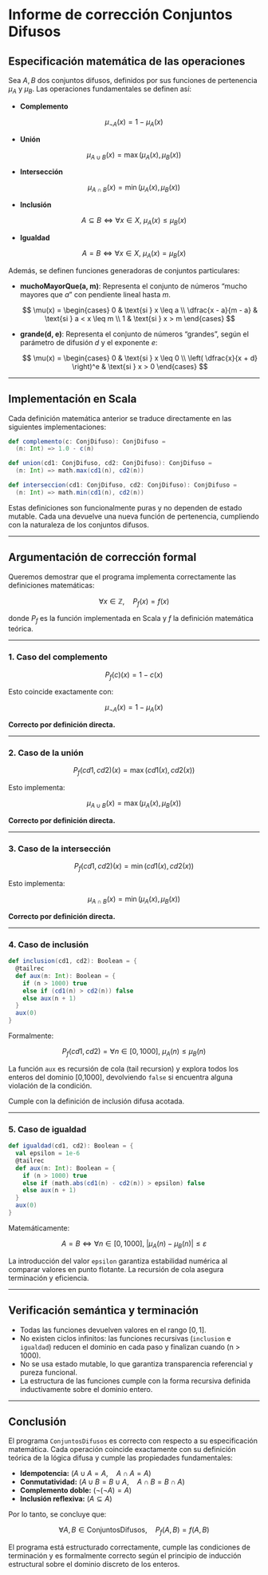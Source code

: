 # Informe de corrección Conjuntos Difusos

## Especificación matemática de las operaciones

Sea $A, B$ dos conjuntos difusos, definidos por sus funciones de pertenencia $\mu_A$ y $\mu_B$.
Las operaciones fundamentales se definen así:

- **Complemento**

$$
\mu_{\neg A}(x) = 1 - \mu_A(x)
$$

- **Unión**

$$
\mu_{A \cup B}(x) = \max(\mu_A(x), \mu_B(x))
$$

- **Intersección**

$$
\mu_{A \cap B}(x) = \min(\mu_A(x), \mu_B(x))
$$

- **Inclusión**
  
$$
A \subseteq B \iff \forall x \in X, \ \mu_A(x) \leq \mu_B(x)
$$

- **Igualdad**

$$
A = B \iff \forall x \in X, \ \mu_A(x) = \mu_B(x)
$$

Además, se definen funciones generadoras de conjuntos particulares:

- **muchoMayorQue(a, m)**:
  Representa el conjunto de números “mucho mayores que $a$” con pendiente lineal hasta $m$.

  $$
  \mu(x) =
  \begin{cases}
  0 & \text{si } x \leq a \\
  \dfrac{x - a}{m - a} & \text{si } a < x \leq m \\
  1 & \text{si } x > m
  \end{cases}
  $$

- **grande(d, e)**:
  Representa el conjunto de números “grandes”, según el parámetro de difusión $d$ y el exponente $e$:

  $$
  \mu(x) =
  \begin{cases}
  0 & \text{si } x \leq 0 \\
  \left( \dfrac{x}{x + d} \right)^e & \text{si } x > 0
  \end{cases}
  $$

---

## Implementación en Scala

Cada definición matemática anterior se traduce directamente en las siguientes implementaciones:

```scala
def complemento(c: ConjDifuso): ConjDifuso =
  (n: Int) => 1.0 - c(n)

def union(cd1: ConjDifuso, cd2: ConjDifuso): ConjDifuso =
  (n: Int) => math.max(cd1(n), cd2(n))

def interseccion(cd1: ConjDifuso, cd2: ConjDifuso): ConjDifuso =
  (n: Int) => math.min(cd1(n), cd2(n))
```

Estas definiciones son funcionalmente puras y no dependen de estado mutable.
Cada una devuelve una nueva función de pertenencia, cumpliendo con la naturaleza de los conjuntos difusos.

---

## Argumentación de corrección formal

Queremos demostrar que el programa implementa correctamente las definiciones matemáticas:

$$
\forall x \in \mathbb{Z}, \quad P_f(x) = f(x)
$$

donde $P_f$ es la función implementada en Scala y $f$ la definición matemática teórica.

---

### 1. Caso del complemento

$$
P_f(c)(x) = 1 - c(x)
$$

Esto coincide exactamente con:

$$
\mu_{\neg A}(x) = 1 - \mu_A(x)
$$

**Correcto por definición directa.**

---

### 2. Caso de la unión

$$
P_f(cd1, cd2)(x) = \max(cd1(x), cd2(x))
$$

Esto implementa:

$$
\mu_{A \cup B}(x) = \max(\mu_A(x), \mu_B(x))
$$

**Correcto por definición directa.**

---

### 3. Caso de la intersección

$$
P_f(cd1, cd2)(x) = \min(cd1(x), cd2(x))
$$

Esto implementa:

$$
\mu_{A \cap B}(x) = \min(\mu_A(x), \mu_B(x))
$$

**Correcto por definición directa.**

---

### 4. Caso de inclusión

```scala
def inclusion(cd1, cd2): Boolean = {
  @tailrec
  def aux(n: Int): Boolean = {
    if (n > 1000) true
    else if (cd1(n) > cd2(n)) false
    else aux(n + 1)
  }
  aux(0)
}
```

Formalmente:

$$
P_f(cd1, cd2) = \forall n \in [0,1000], \ \mu_A(n) \le \mu_B(n)
$$

La función `aux` es recursión de cola (tail recursion) y explora todos los enteros del dominio [0,1000], devolviendo `false` si encuentra alguna violación de la condición.

Cumple con la definición de inclusión difusa acotada.

---

### 5. Caso de igualdad

```scala
def igualdad(cd1, cd2): Boolean = {
  val epsilon = 1e-6
  @tailrec
  def aux(n: Int): Boolean = {
    if (n > 1000) true
    else if (math.abs(cd1(n) - cd2(n)) > epsilon) false
    else aux(n + 1)
  }
  aux(0)
}
```

Matemáticamente:


$$
A = B \iff \forall n \in [0,1000], \ |\mu_A(n) - \mu_B(n)| \le \varepsilon
$$

La introducción del valor `epsilon` garantiza estabilidad numérica al comparar valores en punto flotante.
La recursión de cola asegura terminación y eficiencia.

---

## Verificación semántica y terminación

- Todas las funciones devuelven valores en el rango $[0,1]$.
- No existen ciclos infinitos: las funciones recursivas (`inclusion` e `igualdad`) reducen el dominio en cada paso y finalizan cuando (n > 1000).
- No se usa estado mutable, lo que garantiza transparencia referencial y pureza funcional.
- La estructura de las funciones cumple con la forma recursiva definida inductivamente sobre el dominio entero.

---

## Conclusión

El programa `ConjuntosDifusos` es correcto con respecto a su especificación matemática.
Cada operación coincide exactamente con su definición teórica de la lógica difusa y cumple las propiedades fundamentales:

- **Idempotencia:**
  $(A \cup A = A,\quad A \cap A = A)$
- **Conmutatividad:**
  $(A \cup B = B \cup A,\quad A \cap B = B \cap A)$
- **Complemento doble:**
  $(\neg(\neg A) = A)$
- **Inclusión reflexiva:**
  $(A \subseteq A)$

Por lo tanto, se concluye que:

$$
\forall A, B \in \text{ConjuntosDifusos}, \quad P_f(A,B) = f(A,B)
$$

El programa está estructurado correctamente, cumple las condiciones de terminación y es formalmente correcto según el principio de inducción estructural sobre el dominio discreto de los enteros.

